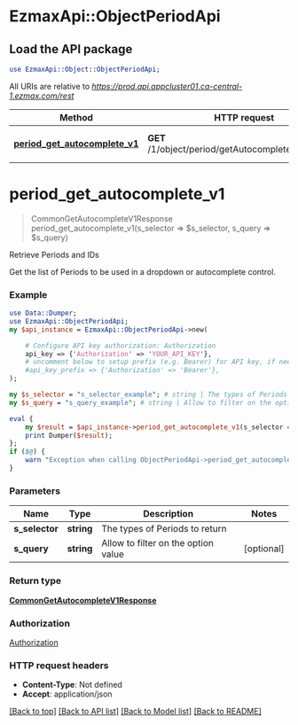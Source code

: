 # EzmaxApi::ObjectPeriodApi

## Load the API package
```perl
use EzmaxApi::Object::ObjectPeriodApi;
```

All URIs are relative to *https://prod.api.appcluster01.ca-central-1.ezmax.com/rest*

Method | HTTP request | Description
------------- | ------------- | -------------
[**period_get_autocomplete_v1**](ObjectPeriodApi.md#period_get_autocomplete_v1) | **GET** /1/object/period/getAutocomplete/{sSelector} | Retrieve Periods and IDs


# **period_get_autocomplete_v1**
> CommonGetAutocompleteV1Response period_get_autocomplete_v1(s_selector => $s_selector, s_query => $s_query)

Retrieve Periods and IDs

Get the list of Periods to be used in a dropdown or autocomplete control.

### Example
```perl
use Data::Dumper;
use EzmaxApi::ObjectPeriodApi;
my $api_instance = EzmaxApi::ObjectPeriodApi->new(

    # Configure API key authorization: Authorization
    api_key => {'Authorization' => 'YOUR_API_KEY'},
    # uncomment below to setup prefix (e.g. Bearer) for API key, if needed
    #api_key_prefix => {'Authorization' => 'Bearer'},
);

my $s_selector = "s_selector_example"; # string | The types of Periods to return
my $s_query = "s_query_example"; # string | Allow to filter on the option value

eval {
    my $result = $api_instance->period_get_autocomplete_v1(s_selector => $s_selector, s_query => $s_query);
    print Dumper($result);
};
if ($@) {
    warn "Exception when calling ObjectPeriodApi->period_get_autocomplete_v1: $@\n";
}
```

### Parameters

Name | Type | Description  | Notes
------------- | ------------- | ------------- | -------------
 **s_selector** | **string**| The types of Periods to return | 
 **s_query** | **string**| Allow to filter on the option value | [optional] 

### Return type

[**CommonGetAutocompleteV1Response**](CommonGetAutocompleteV1Response.md)

### Authorization

[Authorization](../README.md#Authorization)

### HTTP request headers

 - **Content-Type**: Not defined
 - **Accept**: application/json

[[Back to top]](#) [[Back to API list]](../README.md#documentation-for-api-endpoints) [[Back to Model list]](../README.md#documentation-for-models) [[Back to README]](../README.md)

